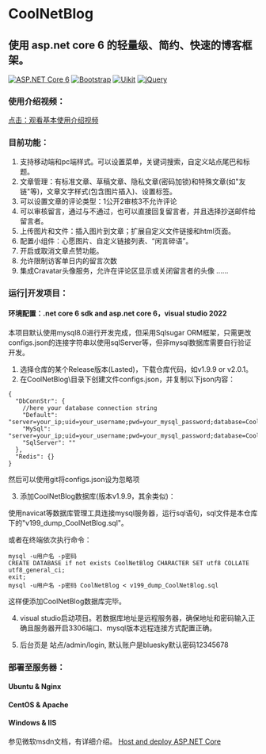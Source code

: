 # CoolNetBlog

## 使用 asp.net core 6 的轻量级、简约、快速的博客框架。

[![ASP.NET Core 6](https://shields.io/badge/-Asp_Net_Core_6-blue)](https://asp.net/)
[![Bootstrap](https://img.shields.io/badge/Bootstrap-v5.1-blue)](https://getbootstrap.com/)
[![Uikit](https://img.shields.io/badge/Uikit-v3.10.1-blue)](https://getuikit.com)
[![jQuery](https://img.shields.io/badge/jQuery-v3.5.1-blue)](https://jquery.com/)

### 使用介绍视频：
[点击：观看基本使用介绍视频](https://www.bilibili.com/video/BV19S4y1F7zA?share_source=copy_web "好玩：独自开发的极简博客框架~全手写部署Linux|windows")

### 目前功能：
1. 支持移动端和pc端样式。可以设置菜单，关键词搜索，自定义站点尾巴和标题。
2. 文章管理：有标准文章、草稿文章、隐私文章(密码加锁)和特殊文章(如"友链"等)，文章文字样式(包含图片插入)、设置标签。
4. 可以设置文章的评论类型：1公开2审核3不允许评论
5. 可以审核留言，通过与不通过，也可以直接回复留言者，并且选择抄送邮件给留言者。
6. 上传图片和文件：插入图片到文章；扩展自定义文件链接和html页面。
7. 配置小组件：心愿图片、自定义链接列表、“闲言碎语”。
8. 开启或取消文章点赞功能。
9. 允许限制访客单日内的留言次数
10. 集成Cravatar头像服务，允许在评论区显示或关闭留言者的头像
......



### 运行|开发项目：
#### 环境配置：.net core 6 sdk and asp.net core 6，visual studio 2022
本项目默认使用mysql8.0进行开发完成，但采用Sqlsugar ORM框架，只需更改configs.json的连接字符串以使用sqlServer等，但非mysql数据库需要自行验证开发。
1. 选择仓库的某个Release版本(Lasted)，下载仓库代码，如v1.9.9 or v2.0.1。
2. 在CoolNetBlog\目录下创建文件configs.json，并复制以下json内容：
```
{
  "DbConnStr": {
    //here your database connection string
    "Default": "server=your_ip;uid=your_username;pwd=your_mysql_password;database=CoolNetBlog",
    "MySql": "server=your_ip;uid=your_username;pwd=your_mysql_password;database=CoolNetBlog",
    "SqlServer": ""
  },
  "Redis": {}
}
```
然后可以使用git将configs.json设为忽略项

3. 添加CoolNetBlog数据库(版本v1.9.9，其余类似)：

使用navicat等数据库管理工具连接mysql服务器，运行sql语句，sql文件是本仓库下的"v199_dump_CoolNetBlog.sql"。

或者在终端依次执行命令：
```
mysql -u用户名 -p密码
CREATE DATABASE if not exists CoolNetBlog CHARACTER SET utf8 COLLATE utf8_general_ci;
exit;
mysql -u用户名 -p密码 CoolNetBlog < v199_dump_CoolNetBlog.sql
```
这样便添加CoolNetBlog数据库完毕。

4. visual studio启动项目。若数据库地址是远程服务器，确保地址和密码输入正确且服务器开启3306端口、mysql版本远程连接方式配置正确。

5. 后台页是 站点/admin/login, 默认账户是bluesky默认密码12345678

### 部署至服务器：
#### Ubuntu & Nginx
#### CentOS & Apache
#### Windows & IIS
参见微软msdn文档，有详细介绍。
[Host and deploy ASP.NET Core](https://docs.microsoft.com/en-us/aspnet/core/host-and-deploy/?view=aspnetcore-6.0"部署Linux|windows")
